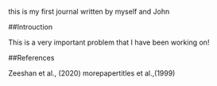 this is my first journal written by myself and John

##Introuction

This is a very important problem that I have been working on!

##References

Zeeshan et al., (2020)
morepapertitles et al.,(1999)
